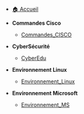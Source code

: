 - [🏠 Accueil](index.md)

- **Commandes Cisco**
  - [Commandes_CISCO](Commandes_CISCO/Commandes_CISCO.md)

- **CyberSécurité**
  - [CyberEdu](CyberEdu/CyberEdu.md)

- **Environnement Linux**
  - [Environnement_Linux](Environnement_Linux/Environnement_Linux.md)

- **Environnement Microsoft**
  - [Environnement_MS](Environnement_MS/Environnement_MS.md)
